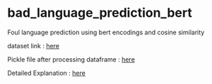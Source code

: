 # bad_language_prediction_bert
Foul language prediction using bert encodings and cosine similarity 

<p>dataset link : <a href = 'https://www.kaggle.com/c/jigsaw-toxic-comment-classification-challenge/data'>here</a> </p>
<p>Pickle file after processing dataframe : <a href = 'https://drive.google.com/file/d/1mn8cH7ls4WvJNm_4LT1lw3xFloKgmM8F/view?usp=sharing'>here</a></p>
<p>Detailed Explanation : <a href = 'https://medium.com/@viveknagesh0301/flagging-explicit-comments-using-bert-and-transformers-fc28b1faf935'>here</a></p>
